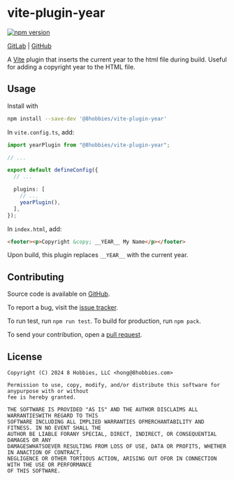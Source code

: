 # vite-plugin-year

[![npm version](https://badge.fury.io/js/@8hobbies%2Fvite-plugin-year.svg)](https://badge.fury.io/js/@8hobbies%2Fvite-plugin-year)

[GitLab](https://gitlab.com/8hobbies/vite-plugin-year) | [GitHub](https://github.com/8hobbies/vite-plugin-year)

A [Vite][] plugin that inserts the current year to the html file during build. Useful for adding a
copyright year to the HTML file.

## Usage

Install with

```sh
npm install --save-dev '@8hobbies/vite-plugin-year'
```

In `vite.config.ts`, add:

```typescript
import yearPlugin from "@8hobbies/vite-plugin-year";

// ...

export default defineConfig({
  // ...

  plugins: [
    // ...
    yearPlugin(),
  ],
});
```

In `index.html`, add:

```html
<footer><p>Copyright &copy; __YEAR__ My Name</p></footer>
```

Upon build, this plugin replaces `__YEAR__` with the current year.

## Contributing

Source code is available on [GitHub][source code].

To report a bug, visit the [issue tracker][].

To run test, run `npm run test`. To build for production, run `npm pack`.

To send your contribution, open a [pull request][].

## License

```
Copyright (C) 2024 8 Hobbies, LLC <hong@8hobbies.com>

Permission to use, copy, modify, and/or distribute this software for anypurpose with or without
fee is hereby granted.

THE SOFTWARE IS PROVIDED "AS IS" AND THE AUTHOR DISCLAIMS ALL WARRANTIESWITH REGARD TO THIS
SOFTWARE INCLUDING ALL IMPLIED WARRANTIES OFMERCHANTABILITY AND FITNESS. IN NO EVENT SHALL THE
AUTHOR BE LIABLE FORANY SPECIAL, DIRECT, INDIRECT, OR CONSEQUENTIAL DAMAGES OR ANY
DAMAGESWHATSOEVER RESULTING FROM LOSS OF USE, DATA OR PROFITS, WHETHER IN ANACTION OF CONTRACT,
NEGLIGENCE OR OTHER TORTIOUS ACTION, ARISING OUT OFOR IN CONNECTION WITH THE USE OR PERFORMANCE
OF THIS SOFTWARE.
```

[Vite]: https://vite.dev
[issue tracker]: https://github.com/8hobbies/vite-plugin-year/issues
[pull request]: https://github.com/8hobbies/vite-plugin-year/pulls
[source code]: https://github.com/8hobbies/vite-plugin-year
